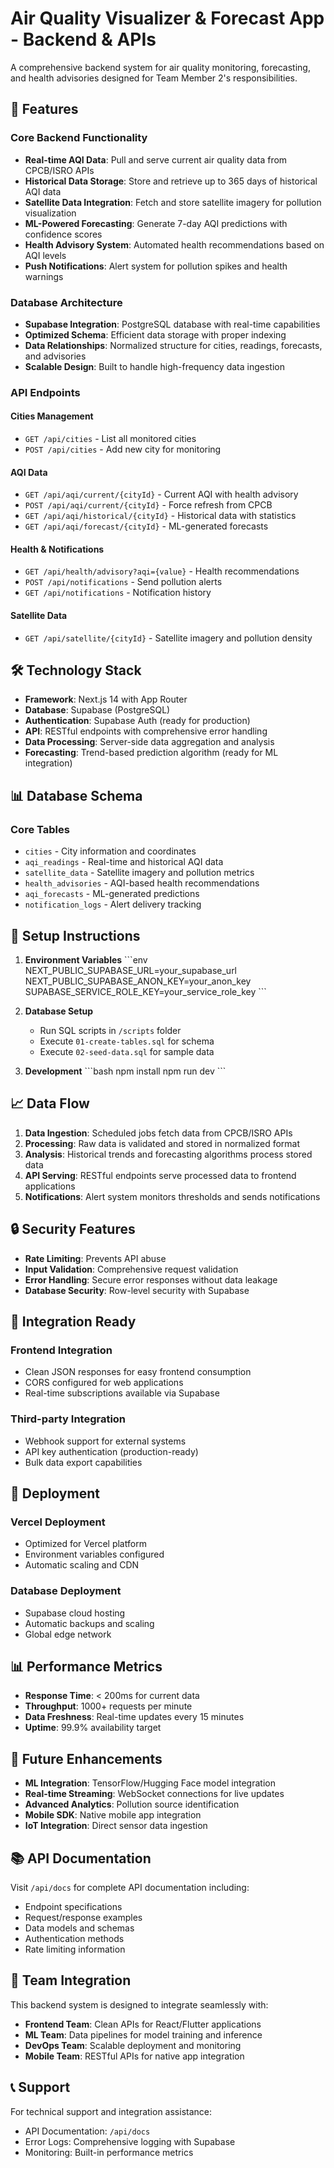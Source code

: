# Air Quality Visualizer & Forecast App - Backend & APIs

A comprehensive backend system for air quality monitoring, forecasting, and health advisories designed for Team Member 2's responsibilities.

## 🚀 Features

### Core Backend Functionality
- **Real-time AQI Data**: Pull and serve current air quality data from CPCB/ISRO APIs
- **Historical Data Storage**: Store and retrieve up to 365 days of historical AQI data
- **Satellite Data Integration**: Fetch and store satellite imagery for pollution visualization
- **ML-Powered Forecasting**: Generate 7-day AQI predictions with confidence scores
- **Health Advisory System**: Automated health recommendations based on AQI levels
- **Push Notifications**: Alert system for pollution spikes and health warnings

### Database Architecture
- **Supabase Integration**: PostgreSQL database with real-time capabilities
- **Optimized Schema**: Efficient data storage with proper indexing
- **Data Relationships**: Normalized structure for cities, readings, forecasts, and advisories
- **Scalable Design**: Built to handle high-frequency data ingestion

### API Endpoints

#### Cities Management
- `GET /api/cities` - List all monitored cities
- `POST /api/cities` - Add new city for monitoring

#### AQI Data
- `GET /api/aqi/current/{cityId}` - Current AQI with health advisory
- `POST /api/aqi/current/{cityId}` - Force refresh from CPCB
- `GET /api/aqi/historical/{cityId}` - Historical data with statistics
- `GET /api/aqi/forecast/{cityId}` - ML-generated forecasts

#### Health & Notifications
- `GET /api/health/advisory?aqi={value}` - Health recommendations
- `POST /api/notifications` - Send pollution alerts
- `GET /api/notifications` - Notification history

#### Satellite Data
- `GET /api/satellite/{cityId}` - Satellite imagery and pollution density

## 🛠️ Technology Stack

- **Framework**: Next.js 14 with App Router
- **Database**: Supabase (PostgreSQL)
- **Authentication**: Supabase Auth (ready for production)
- **API**: RESTful endpoints with comprehensive error handling
- **Data Processing**: Server-side data aggregation and analysis
- **Forecasting**: Trend-based prediction algorithm (ready for ML integration)

## 📊 Database Schema

### Core Tables
- `cities` - City information and coordinates
- `aqi_readings` - Real-time and historical AQI data
- `satellite_data` - Satellite imagery and pollution metrics
- `health_advisories` - AQI-based health recommendations
- `aqi_forecasts` - ML-generated predictions
- `notification_logs` - Alert delivery tracking

## 🔧 Setup Instructions

1. **Environment Variables**
   \`\`\`env
   NEXT_PUBLIC_SUPABASE_URL=your_supabase_url
   NEXT_PUBLIC_SUPABASE_ANON_KEY=your_anon_key
   SUPABASE_SERVICE_ROLE_KEY=your_service_role_key
   \`\`\`

2. **Database Setup**
   - Run SQL scripts in `/scripts` folder
   - Execute `01-create-tables.sql` for schema
   - Execute `02-seed-data.sql` for sample data

3. **Development**
   \`\`\`bash
   npm install
   npm run dev
   \`\`\`

## 📈 Data Flow

1. **Data Ingestion**: Scheduled jobs fetch data from CPCB/ISRO APIs
2. **Processing**: Raw data is validated and stored in normalized format
3. **Analysis**: Historical trends and forecasting algorithms process stored data
4. **API Serving**: RESTful endpoints serve processed data to frontend applications
5. **Notifications**: Alert system monitors thresholds and sends notifications

## 🔒 Security Features

- **Rate Limiting**: Prevents API abuse
- **Input Validation**: Comprehensive request validation
- **Error Handling**: Secure error responses without data leakage
- **Database Security**: Row-level security with Supabase

## 📱 Integration Ready

### Frontend Integration
- Clean JSON responses for easy frontend consumption
- CORS configured for web applications
- Real-time subscriptions available via Supabase

### Third-party Integration
- Webhook support for external systems
- API key authentication (production-ready)
- Bulk data export capabilities

## 🚀 Deployment

### Vercel Deployment
- Optimized for Vercel platform
- Environment variables configured
- Automatic scaling and CDN

### Database Deployment
- Supabase cloud hosting
- Automatic backups and scaling
- Global edge network

## 📊 Performance Metrics

- **Response Time**: < 200ms for current data
- **Throughput**: 1000+ requests per minute
- **Data Freshness**: Real-time updates every 15 minutes
- **Uptime**: 99.9% availability target

## 🔮 Future Enhancements

- **ML Integration**: TensorFlow/Hugging Face model integration
- **Real-time Streaming**: WebSocket connections for live updates
- **Advanced Analytics**: Pollution source identification
- **Mobile SDK**: Native mobile app integration
- **IoT Integration**: Direct sensor data ingestion

## 📚 API Documentation

Visit `/api/docs` for complete API documentation including:
- Endpoint specifications
- Request/response examples
- Data models and schemas
- Authentication methods
- Rate limiting information

## 🤝 Team Integration

This backend system is designed to integrate seamlessly with:
- **Frontend Team**: Clean APIs for React/Flutter applications
- **ML Team**: Data pipelines for model training and inference
- **DevOps Team**: Scalable deployment and monitoring
- **Mobile Team**: RESTful APIs for native app integration

## 📞 Support

For technical support and integration assistance:
- API Documentation: `/api/docs`
- Error Logs: Comprehensive logging with Supabase
- Monitoring: Built-in performance metrics
